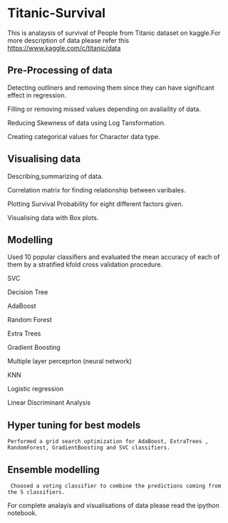 # Titanic-Survival
This is analaysis of survival of People from Titanic dataset on kaggle.For more description of data please refer this https://www.kaggle.com/c/titanic/data



## Pre-Processing of data  
  
  Detecting outliners and removing them since they can have significant effect in regression.
  
  Filling or removing missed values depending on availaility of data.
  
  Reducing Skewness of data using Log Tansformation.
  
  Creating categorical values for Character data type.

## Visualising data
  
  Describing,summarizing of data.
  
  Correlation matrix for finding relationship between varibales. 
  
  Plotting Survival Probability for eight different factors given.
  
  Visualising data with Box plots.

## Modelling 
  
  Used 10 popular classifiers and evaluated the mean accuracy of each of them by a stratified kfold cross validation procedure.
  
  SVC

  Decision Tree

  AdaBoost

  Random Forest

  Extra Trees

  Gradient Boosting

  Multiple layer perceprton (neural network)

  KNN

  Logistic regression

  Linear Discriminant Analysis

  ## Hyper tuning for best models
    
    Performed a grid search optimization for AdaBoost, ExtraTrees , RandomForest, GradientBoosting and SVC classifiers.
  
  ## Ensemble modelling
     
     Choosed a voting classifier to combine the predictions coming from the 5 classifiers.
          
For complete analayis and visualisations of data please read the ipython notebook.
